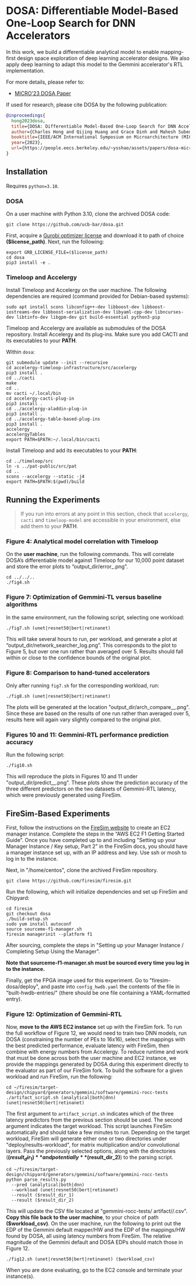 # DOSA: Differentiable Model-Based One-Loop Search for DNN Accelerators
In this work, we build a differentiable analytical model to enable mapping-first design space exploration of deep learning accelerator designs. We also apply deep learning to adapt this model to the Gemmini accelerator's RTL implementation.

For more details, please refer to:
- [MICRO'23 DOSA Paper](https://people.eecs.berkeley.edu/~ysshao/assets/papers/dosa-micro2023.pdf)

If used for research, please cite DOSA by the following publication:

```BibTex
@inproceedings{
  hong2023dosa,
  title={DOSA: Differentiable Model-Based One-Loop Search for DNN Accelerators},
  author={Charles Hong and Qijing Huang and Grace Dinh and Mahesh Subedar and Yakun Sophia Shao},
  booktitle={IEEE/ACM International Symposium on Microarchitecture (MICRO)},
  year={2023},
  url={https://people.eecs.berkeley.edu/~ysshao/assets/papers/dosa-micro2023.pdf}
}
```

## Installation
Requires `python=3.10`.

### DOSA
On a user machine with Python 3.10, clone the archived DOSA code:
```
git clone https://github.com/ucb-bar/dosa.git
```

First, acquire a [Gurobi optimizer license](https://www.gurobi.com/features/academic-named-user-license/) and download it to path of choice **($license_path)**. Next, run the following:
```
export GRB_LICENSE_FILE=($license_path)
cd dosa
pip3 install -e .
```

### Timeloop and Accelergy
Install Timeloop and Accelergy on the user machine. The following dependencies are required
(command provided for Debian-based systems):
```
sudo apt install scons libconfig++-dev libboost-dev libboost-iostreams-dev libboost-serialization-dev libyaml-cpp-dev libncurses-dev libtinfo-dev libgpm-dev git build-essential python3-pip
```

Timeloop and Accelergy are available as submodules of the DOSA repository. Install Accelergy and its plug-ins. Make sure you add CACTI and its executables to your **PATH**.

Within `dosa`:
```
git submodule update --init --recursive
cd accelergy-timeloop-infrastructure/src/accelergy
pip3 install .
cd ../cacti
make
cd ..
mv cacti ~/.local/bin
cd accelergy-cacti-plug-in
pip3 install .
cd ../accelergy-aladdin-plug-in
pip3 install .
cd ../accelergy-table-based-plug-ins
pip3 install .
accelergy
accelergyTables
export PATH=$PATH:~/.local/bin/cacti
```

Install Timeloop and add its executables to your **PATH**:
```
cd ../timeloop/src
ln -s ../pat-public/src/pat
cd ..
scons --accelergy --static -j4
export PATH=$PATH:$(pwd)/build
```

## Running the Experiments
> If you run into errors at any point in this section, check that `accelergy`, `cacti` and `timeloop-model` are accessible in your environment, else add them to your **PATH**.

### Figure 4: Analytical model correlation with Timeloop

On the **user machine**, run the following commands. This will correlate DOSA’s differentiable model against Timeloop for our 10,000 point dataset and store the error plots to “output_dir/error_<metric>.png”.
```
cd ../../..
./fig4.sh
```

### Figure 7: Optimization of Gemmini-TL versus baseline algorithms
In the same environment, run the following script, selecting one workload:
```
./fig7.sh (unet|resnet50|bert|retinanet)
```

This will take several hours to run, per workload, and generate a plot at “output_dir/network_searcher_<workload>log<timestamp >.png”. This corresponds to the plot to Figure 5, but over one run rather than averaged over 5. Results should fall within or close to the confidence bounds of the original plot.

### Figure 8: Comparison to hand-tuned accelerators
Only after running `fig7.sh` for the corresponding workload, run:
```
./fig8.sh (unet|resnet50|bert|retinanet)
```

The plots will be generated at the location "output_dir/arch_compare_<workload>_<timestamp>.png". Since these are based on the results of one run rather than averaged over 5, results here will again vary slightly compared to the original plot.

### Figures 10 and 11: Gemmini-RTL performance prediction accuracy
Run the following script:
```
./fig10.sh
```

This will reproduce the plots in Figures 10 and 11 under "output_dir/predict_<predictor>_<dataset>.png". These plots show the prediction accuracy of the three different predictors on the two datasets of Gemmini-RTL latency, which were previously generated using FireSim.

## FireSim-Based Experiments
First, follow the instructions on the [FireSim website](https://docs.fires.im/en/1.18.0/Getting-Started-Guides/AWS-EC2-F1-Getting-Started/) to create an EC2 manager instance. Complete the steps in the “AWS EC2 F1 Getting Started Guide”. Once you have completed up to and including "Setting up your Manager Instance / Key setup, Part 2" in the FireSim docs, you should have a manager instance set up, with an IP address and key. Use ssh or mosh to log in to the instance. 

Next, in "/home/centos", clone the archived FireSim repository.
```
git clone https://github.com/firesim/firesim.git
```

Run the following, which will initialize dependencies and set up FireSim and Chipyard:
```
cd firesim
git checkout dosa
./build-setup.sh
sudo yum install autoconf
source sourceme-f1-manager.sh
firesim managerinit --platform f1
```

After sourcing, complete the steps in "Setting up your Manager Instance / Completing Setup Using the Manager".

**Note that sourceme-f1-manager.sh must be sourced every time you log in to the instance.**

Finally, get the FPGA image used for this experiment. Go to "firesim-dosa/deploy", and paste into `config_hwdb.yaml` the contents of the file in "built-hwdb-entries/" (there should be one file containing a YAML-formatted entry).

### Figure 12: Optimization of Gemmini-RTL
Now, **move to the AWS EC2 instance** set up with the FireSim fork. To run the full workflow of Figure 12, we would need to train two DNN models, run DOSA (constraining the number of PEs to 16x16), select the mappings with the best predicted performance, evaluate latency with FireSim, then combine with energy numbers from Accelergy. To reduce runtime and work that must be done across both the user machine and EC2 instance, we provide the mappings generated by DOSA during this experiment directly to the evaluator as part of our FireSim fork. To build the software for a given workload and run FireSim, run the following:
```
cd ~/firesim/target-design/chipyard/generators/gemmini/software/gemmini-rocc-tests
./artifact_script.sh (analytical|both|dnn) (unet|resnet50|bert|retinanet)
```

The first argument to `artifact_script.sh` indicates which of the three latency predictors from the previous section should be used. The second argument indicates the target workload. This script launches FireSim automatically and should take a few minutes to run. Depending on the target workload, FireSim will generate either one or two directories under "deploy/results-workload", for matrix multiplication and/or convolutional layers. Pass the previously selected options, along with the directories (**($result_dir_1)** and potentially **($result_dir_2)**) to the parsing script.
```
cd ~/firesim/target-design/chipyard/generators/gemmini/software/gemmini-rocc-tests
python parse_results.py
  --pred (analytical|both|dnn)
  --workload (unet|resnet50|bert|retinanet)
  --result ($result_dir_1)
  --result ($result_dir_2)
```

This will update the CSV file located at "gemmini-rocc-tests/ artifact/<predictor>/<workload>.csv". **Copy this file back to the user machine**, to your choice of path **($workload_csv)**. On the user machine, run the following to print out the EDP of the Gemmini default mapper/HW and the EDP of the mappings/HW found by DOSA, all using latency numbers from FireSim. The relative magnitude of the Gemmini default and DOSA EDPs should match those in Figure 12.
```
./fig12.sh (unet|resnet50|bert|retinanet) ($workload_csv)
```

When you are done evaluating, go to the EC2 console and terminate your instance(s).